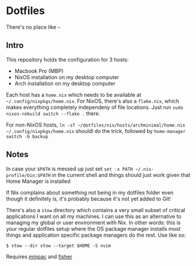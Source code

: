 # Dotfiles

There's no place like `~`

## Intro

This repository holds the configuration for 3 hosts:

-   Macbook Pro (MBP)
-   NixOS installation on my desktop computer
-   Arch installation on my desktop computer

Each host has a `home.nix` which needs to be available at `~/.config/nixpkgs/home.nix`. For NixOS, there's also a `flake.nix`, which makes everything completely independeny of file locations. Just run `sudo nixos-rebuild switch --flake .` there.

For non-NixOS hosts, `ln -sf ~/dotfiles/nix/hosts/archminimal/home.nix ~/.config/nixpkgs/home.nix` shouldl do the trick, followed by `home-manager switch -b backup`

## Notes

In case your `$PATH` is messed up just set `set -x PATH ~/.nix-profile/bin:$PATH` in the current shell and things should just work given that Home Manager is installed

If Nix complains about something not being in my dotfiles folder even though it definitely is, it's probably because it's not yet added to Git!

There's also a `stow` directory which contains a very small subset of critical applications I want on all my machines. I can use this as an alternative to managing my global or user environment with Nix. In other words: this is your regular dotfiles setup where the OS package manager installs most things and application specific package managers do the rest. Use like so:

```shell
$ stow --dir stow --target $HOME -S nvim
```

Requires [minpac](https://github.com/k-takata/minpac) and [fisher](https://github.com/jorgebucaran/fisher)
